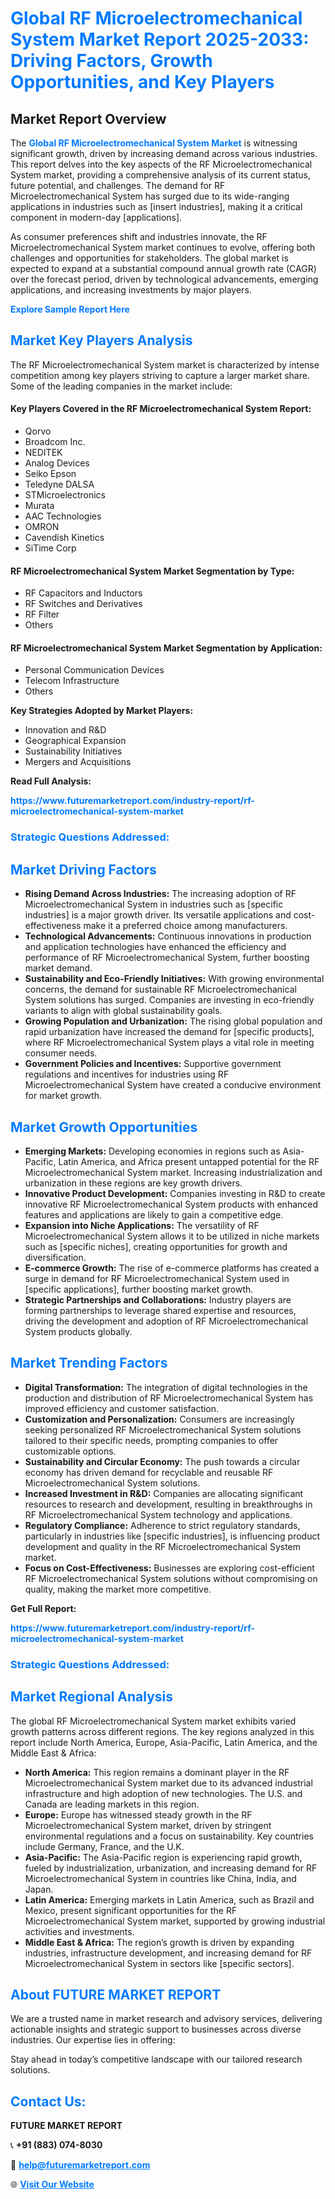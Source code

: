 <h1 style="color: #007BFF;">Global RF Microelectromechanical System Market Report 2025-2033: Driving Factors, Growth Opportunities, and Key Players</h1>

<section id="overview">
<h2>Market Report Overview</h2>
<p>The <a href="https://www.futuremarketreport.com/industry-report/rf-microelectromechanical-system-market" style="color: #007BFF; text-decoration: none;"><strong>Global RF Microelectromechanical System Market</strong></a> is witnessing significant growth, driven by increasing demand across various industries. This report delves into the key aspects of the RF Microelectromechanical System market, providing a comprehensive analysis of its current status, future potential, and challenges. The demand for RF Microelectromechanical System has surged due to its wide-ranging applications in industries such as [insert industries], making it a critical component in modern-day [applications].</p>
<p>As consumer preferences shift and industries innovate, the RF Microelectromechanical System market continues to evolve, offering both challenges and opportunities for stakeholders. The global market is expected to expand at a substantial compound annual growth rate (CAGR) over the forecast period, driven by technological advancements, emerging applications, and increasing investments by major players.</p>
</section>

<section id="overview">
<p><a href="https://www.futuremarketreport.com/request-sample/reportId=27022" style="color: #007BFF; text-decoration: none;"><strong>Explore Sample Report Here</strong></a></p>
</section>

<section id="key-players">
<h2 style="color: #007BFF;">Market Key Players Analysis</h2>
<p>The RF Microelectromechanical System market is characterized by intense competition among key players striving to capture a larger market share. Some of the leading companies in the market include:</p>
<h4>Key Players Covered in the RF Microelectromechanical System Report:</h4>
<ul><li>Qorvo</li><li>Broadcom Inc.</li><li>NEDITEK</li><li>Analog Devices</li><li>Seiko Epson</li><li>Teledyne DALSA</li><li>STMicroelectronics</li><li>Murata</li><li>AAC Technologies</li><li>OMRON</li><li>Cavendish Kinetics</li><li>SiTime Corp</li></ul>
<h4>RF Microelectromechanical System Market Segmentation by Type:</h4>
<ul><li>RF Capacitors and Inductors</li><li>RF Switches and Derivatives</li><li>RF Filter</li><li>Others</li></ul>

<h4>RF Microelectromechanical System Market Segmentation by Application:</h4>
<ul><li>Personal Communication Devices</li><li>Telecom Infrastructure</li><li>Others</li></ul>
<p><strong>Key Strategies Adopted by Market Players:</strong></p>
<ul>
<li>Innovation and R&D</li>
<li>Geographical Expansion</li>
<li>Sustainability Initiatives</li>
<li>Mergers and Acquisitions</li>
</ul>
</section>

<section>
<p><strong>Read Full Analysis: </strong></p><a href="https://www.futuremarketreport.com/industry-report/rf-microelectromechanical-system-market" style="color: #007BFF; text-decoration: none;"><strong>https://www.futuremarketreport.com/industry-report/rf-microelectromechanical-system-market</strong></a>
<h3 style="color: #007BFF;">Strategic Questions Addressed:</h3>
</section>

<section id="driving-factors">
<h2 style="color: #007BFF;">Market Driving Factors</h2>
<ul>
<li><strong>Rising Demand Across Industries:</strong> The increasing adoption of RF Microelectromechanical System in industries such as [specific industries] is a major growth driver. Its versatile applications and cost-effectiveness make it a preferred choice among manufacturers.</li>
<li><strong>Technological Advancements:</strong> Continuous innovations in production and application technologies have enhanced the efficiency and performance of RF Microelectromechanical System, further boosting market demand.</li>
<li><strong>Sustainability and Eco-Friendly Initiatives:</strong> With growing environmental concerns, the demand for sustainable RF Microelectromechanical System solutions has surged. Companies are investing in eco-friendly variants to align with global sustainability goals.</li>
<li><strong>Growing Population and Urbanization:</strong> The rising global population and rapid urbanization have increased the demand for [specific products], where RF Microelectromechanical System plays a vital role in meeting consumer needs.</li>
<li><strong>Government Policies and Incentives:</strong> Supportive government regulations and incentives for industries using RF Microelectromechanical System have created a conducive environment for market growth.</li>
</ul>
</section>

<section id="growth-opportunities">
<h2 style="color: #007BFF;">Market Growth Opportunities</h2>
<ul>
<li><strong>Emerging Markets:</strong> Developing economies in regions such as Asia-Pacific, Latin America, and Africa present untapped potential for the RF Microelectromechanical System market. Increasing industrialization and urbanization in these regions are key growth drivers.</li>
<li><strong>Innovative Product Development:</strong> Companies investing in R&D to create innovative RF Microelectromechanical System products with enhanced features and applications are likely to gain a competitive edge.</li>
<li><strong>Expansion into Niche Applications:</strong> The versatility of RF Microelectromechanical System allows it to be utilized in niche markets such as [specific niches], creating opportunities for growth and diversification.</li>
<li><strong>E-commerce Growth:</strong> The rise of e-commerce platforms has created a surge in demand for RF Microelectromechanical System used in [specific applications], further boosting market growth.</li>
<li><strong>Strategic Partnerships and Collaborations:</strong> Industry players are forming partnerships to leverage shared expertise and resources, driving the development and adoption of RF Microelectromechanical System products globally.</li>
</ul>
</section>

<section id="trending-factors">
<h2 style="color: #007BFF;">Market Trending Factors</h2>
<ul>
<li><strong>Digital Transformation:</strong> The integration of digital technologies in the production and distribution of RF Microelectromechanical System has improved efficiency and customer satisfaction.</li>
<li><strong>Customization and Personalization:</strong> Consumers are increasingly seeking personalized RF Microelectromechanical System solutions tailored to their specific needs, prompting companies to offer customizable options.</li>
<li><strong>Sustainability and Circular Economy:</strong> The push towards a circular economy has driven demand for recyclable and reusable RF Microelectromechanical System solutions.</li>
<li><strong>Increased Investment in R&D:</strong> Companies are allocating significant resources to research and development, resulting in breakthroughs in RF Microelectromechanical System technology and applications.</li>
<li><strong>Regulatory Compliance:</strong> Adherence to strict regulatory standards, particularly in industries like [specific industries], is influencing product development and quality in the RF Microelectromechanical System market.</li>
<li><strong>Focus on Cost-Effectiveness:</strong> Businesses are exploring cost-efficient RF Microelectromechanical System solutions without compromising on quality, making the market more competitive.</li>
</ul>
</section>

<section>
<p><strong>Get Full Report: </strong></p><a href="https://www.futuremarketreport.com/industry-report/rf-microelectromechanical-system-market" style="color: #007BFF; text-decoration: none;"><strong>https://www.futuremarketreport.com/industry-report/rf-microelectromechanical-system-market</strong></a>
<h3 style="color: #007BFF;">Strategic Questions Addressed:</h3>
</section>


<section id="regional-analysis">
<h2 style="color: #007BFF;">Market Regional Analysis</h2>
<p>The global RF Microelectromechanical System market exhibits varied growth patterns across different regions. The key regions analyzed in this report include North America, Europe, Asia-Pacific, Latin America, and the Middle East & Africa:</p>
<ul>
<li><strong>North America:</strong> This region remains a dominant player in the RF Microelectromechanical System market due to its advanced industrial infrastructure and high adoption of new technologies. The U.S. and Canada are leading markets in this region.</li>
<li><strong>Europe:</strong> Europe has witnessed steady growth in the RF Microelectromechanical System market, driven by stringent environmental regulations and a focus on sustainability. Key countries include Germany, France, and the U.K.</li>
<li><strong>Asia-Pacific:</strong> The Asia-Pacific region is experiencing rapid growth, fueled by industrialization, urbanization, and increasing demand for RF Microelectromechanical System in countries like China, India, and Japan.</li>
<li><strong>Latin America:</strong> Emerging markets in Latin America, such as Brazil and Mexico, present significant opportunities for the RF Microelectromechanical System market, supported by growing industrial activities and investments.</li>
<li><strong>Middle East & Africa:</strong> The region’s growth is driven by expanding industries, infrastructure development, and increasing demand for RF Microelectromechanical System in sectors like [specific sectors].</li>
</ul>
</section>

<footer>
<h2 style="color: #007BFF;">About FUTURE MARKET REPORT</h2>
<p>We are a trusted name in market research and advisory services, delivering actionable insights and strategic support to businesses across diverse industries. Our expertise lies in offering:</p>

<p>Stay ahead in today’s competitive landscape with our tailored research solutions.</p>

<h2 style="color: #007BFF;">Contact Us:</h2>
<p><strong>FUTURE MARKET REPORT</strong></p>
<p>📞 <strong>+91 (883) 074-8030</strong></p>
<p>📧 <strong><a href="mailto:help@futuremarketreport.com" style="color: #007BFF;">help@futuremarketreport.com</a></strong></p>
<p>🌐 <strong><a href="https://www.futuremarketreport.com/" style="color: #007BFF;">Visit Our Website</a></strong></p>
</footer>